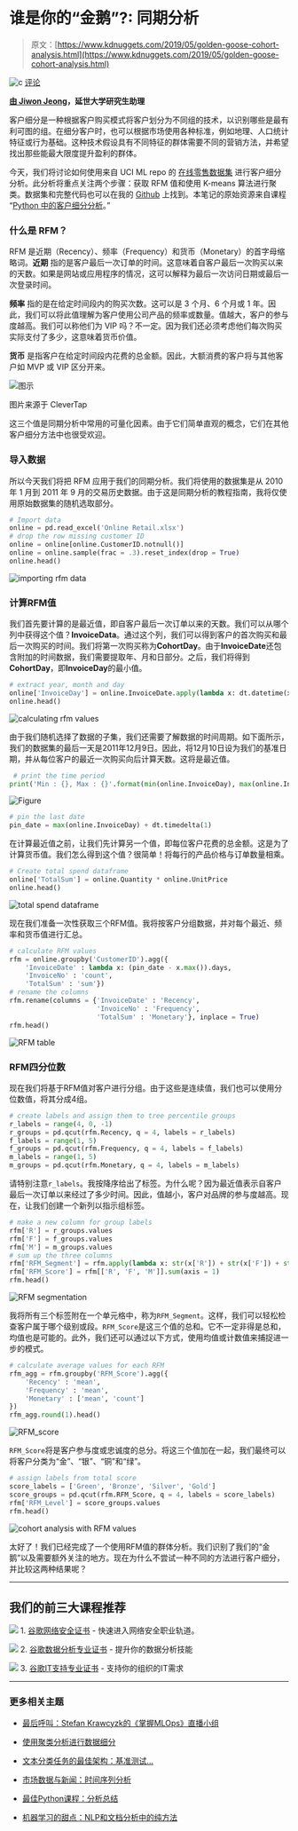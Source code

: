 # 谁是你的“金鹅”?: 同期分析

> 原文：[https://www.kdnuggets.com/2019/05/golden-goose-cohort-analysis.html](https://www.kdnuggets.com/2019/05/golden-goose-cohort-analysis.html)

![c](../Images/3d9c022da2d331bb56691a9617b91b90.png) [评论](/2019/05/golden-goose-cohort-analysis.html/2#comments)

**[由 Jiwon Jeong](https://www.linkedin.com/in/jiwon-jeong/)，延世大学研究生助理**

客户细分是一种根据客户购买模式将客户划分为不同组的技术，以识别哪些是最有利可图的组。在细分客户时，也可以根据市场使用各种标准，例如地理、人口统计特征或行为基础。这种技术假设具有不同特征的群体需要不同的营销方法，并希望找出那些能最大限度提升盈利的群体。

今天，我们将讨论如何使用来自 UCI ML repo 的 [在线零售数据集](https://www.kaggle.com/jihyeseo/online-retail-data-set-from-uci-ml-repo) 进行客户细分分析。此分析将重点关注两个步骤：获取 RFM 值和使用 K-means 算法进行聚类。数据集和完整代码也可以在我的 [Github](https://github.com/jjone36/Cohort/blob/master/Cohort_Anaylsis_Medium.ipynb) 上找到。本笔记的原始资源来自课程 “[Python 中的客户细分分析](https://www.datacamp.com/courses/customer-segmentation-in-python)。”

### 什么是 RFM？

RFM 是近期（Recency）、频率（Frequency）和货币（Monetary）的首字母缩略词。**近期** 指的是客户最后一次订单的时间。这意味着自客户最后一次购买以来的天数。如果是网站或应用程序的情况，这可以解释为最后一次访问日期或最后一次登录时间。

**频率** 指的是在给定时间段内的购买次数。这可以是 3 个月、6 个月或 1 年。因此，我们可以将此值理解为客户使用公司产品的频率或数量。值越大，客户的参与度越高。我们可以称他们为 VIP 吗？不一定。因为我们还必须考虑他们每次购买实际支付了多少，这意味着货币价值。

**货币** 是指客户在给定时间段内花费的总金额。因此，大额消费的客户将与其他客户如 MVP 或 VIP 区分开来。

![图示](../Images/3425b2287bfac7a1cfbe638805f406cb.png)

图片来源于 CleverTap

这三个值是同期分析中常用的可量化因素。由于它们简单直观的概念，它们在其他客户细分方法中也很受欢迎。

### 导入数据

所以今天我们将把 RFM 应用于我们的同期分析。我们将使用的数据集是从 2010 年 1 月到 2011 年 9 月的交易历史数据。由于这是同期分析的教程指南，我将仅使用原始数据集的随机选取部分。

```py
# Import data
online = pd.read_excel('Online Retail.xlsx')
# drop the row missing customer ID 
online = online[online.CustomerID.notnull()]
online = online.sample(frac = .3).reset_index(drop = True)
online.head()

```

![importing rfm data](../Images/82ba67ed2348ffcb5e56742d2640f096.png)

### 计算RFM值

我们首先要计算的是最近值，即自客户最后一次订单以来的天数。我们可以从哪个列中获得这个值？**InvoiceData**。通过这个列，我们可以得到客户的首次购买和最后一次购买的时间。我们将第一次购买称为**CohortDay**。由于**InvoiceDate**还包含附加的时间数据，我们需要提取年、月和日部分。之后，我们将得到**CohortDay**，即**InvoiceDay**的最小值。

```py
# extract year, month and day
online['InvoiceDay'] = online.InvoiceDate.apply(lambda x: dt.datetime(x.year, x.month, x.day))
online.head()
```

![calculating rfm values](../Images/5a33209e8858b432108dd99ae9c19301.png)

由于我们随机选择了数据的子集，我们还需要了解数据的时间周期。如下面所示，我们的数据集的最后一天是2011年12月9日。因此，将12月10日设为我们的基准日期，并从每位客户的最近一次购买向后计算天数。这将是最近值。

```py
 # print the time period
print('Min : {}, Max : {}'.format(min(online.InvoiceDay), max(online.InvoiceDay)))

```

![Figure](../Images/14ab7f9a8d69a837a9d3ac8359fbe2dd.png)

```py
# pin the last date
pin_date = max(online.InvoiceDay) + dt.timedelta(1)

```

在计算最近值之前，让我们先计算另一个值，即每位客户花费的总金额。这是为了计算货币值。我们怎么得到这个值？很简单！将每行的产品价格与订单数量相乘。

```py
# Create total spend dataframe
online['TotalSum'] = online.Quantity * online.UnitPrice
online.head()
```

![total spend dataframe](../Images/fb9408756d1642695f6129e79e9076bd.png)

现在我们准备一次性获取三个RFM值。我将按客户分组数据，并对每个最近、频率和货币值进行汇总。

```py
# calculate RFM values
rfm = online.groupby('CustomerID').agg({
    'InvoiceDate' : lambda x: (pin_date - x.max()).days,
    'InvoiceNo' : 'count', 
    'TotalSum' : 'sum'})
# rename the columns
rfm.rename(columns = {'InvoiceDate' : 'Recency', 
                      'InvoiceNo' : 'Frequency', 
                      'TotalSum' : 'Monetary'}, inplace = True)
rfm.head()

```

![RFM table](../Images/312a3e54cb8f148d479933ff79cf8817.png)

### RFM四分位数

现在我们将基于RFM值对客户进行分组。由于这些是连续值，我们也可以使用分位数值，将其分成4组。

```py
# create labels and assign them to tree percentile groups 
r_labels = range(4, 0, -1)
r_groups = pd.qcut(rfm.Recency, q = 4, labels = r_labels)
f_labels = range(1, 5)
f_groups = pd.qcut(rfm.Frequency, q = 4, labels = f_labels)
m_labels = range(1, 5)
m_groups = pd.qcut(rfm.Monetary, q = 4, labels = m_labels)

```

请特别注意`r_labels`。我按降序给出了标签。为什么呢？因为最近值表示自客户最后一次订单以来经过了多少时间。因此，值越小，客户对品牌的参与度越高。现在，让我们创建一个新列以指示组标签。

```py
# make a new column for group labels
rfm['R'] = r_groups.values
rfm['F'] = f_groups.values
rfm['M'] = m_groups.values
# sum up the three columns
rfm['RFM_Segment'] = rfm.apply(lambda x: str(x['R']) + str(x['F']) + str(x['M']), axis = 1)
rfm['RFM_Score'] = rfm[['R', 'F', 'M']].sum(axis = 1)
rfm.head()

```

![RFM segmentation](../Images/7998d13c65a432e39e4cae794cadebd1.png)

我将所有三个标签附在一个单元格中，称为`RFM_Segment`。这样，我们可以轻松检查客户属于哪个级别或段。`RFM_Score`是这三个值的总和。它不一定非得是总和，均值也是可能的。此外，我们还可以通过以下方式，使用均值或计数值来捕捉进一步的模式。

```py
# calculate average values for each RFM
rfm_agg = rfm.groupby('RFM_Score').agg({
    'Recency' : 'mean',
    'Frequency' : 'mean',
    'Monetary' : ['mean', 'count']
})
rfm_agg.round(1).head()

```

![RFM_score](../Images/066155e851839111bdb97293bdb92917.png)

`RFM_Score`将是客户参与度或忠诚度的总分。将这三个值加在一起，我们最终可以将客户分类为“金”、“银”、“铜”和“绿”。

```py
# assign labels from total score
score_labels = ['Green', 'Bronze', 'Silver', 'Gold']
score_groups = pd.qcut(rfm.RFM_Score, q = 4, labels = score_labels)
rfm['RFM_Level'] = score_groups.values
rfm.head()

```

![cohort analysis with RFM values](../Images/18d7bfac61225ee0d20d57b5a7a7b654.png)

太好了！我们已经完成了一个使用RFM值的群体分析。我们识别了我们的“金鹅”以及需要额外关注的地方。现在为什么不尝试一种不同的方法进行客户细分，并比较这两种结果呢？

* * *

## 我们的前三大课程推荐

![](../Images/0244c01ba9267c002ef39d4907e0b8fb.png) 1\. [谷歌网络安全证书](https://www.kdnuggets.com/google-cybersecurity) - 快速进入网络安全职业轨道。

![](../Images/e225c49c3c91745821c8c0368bf04711.png) 2\. [谷歌数据分析专业证书](https://www.kdnuggets.com/google-data-analytics) - 提升你的数据分析技能

![](../Images/0244c01ba9267c002ef39d4907e0b8fb.png) 3\. [谷歌IT支持专业证书](https://www.kdnuggets.com/google-itsupport) - 支持你的组织的IT需求

* * *

### 更多相关主题

+   [最后呼叫：Stefan Krawcyzk的《掌握MLOps》直播小组](https://www.kdnuggets.com/2022/08/sphere-last-call-stefan-krawcyzk-mastering-mlops.html)

+   [使用聚类分析进行数据细分](https://www.kdnuggets.com/using-cluster-analysis-to-segment-your-data)

+   [文本分类任务的最佳架构：基准测试…](https://www.kdnuggets.com/2023/04/best-architecture-text-classification-task-benchmarking-options.html)

+   [市场数据与新闻：时间序列分析](https://www.kdnuggets.com/2022/06/market-data-news-time-series-analysis.html)

+   [最佳Python课程：分析总结](https://www.kdnuggets.com/2022/01/best-python-courses-analysis-summary.html)

+   [机器学习的甜点：NLP和文档分析中的纯方法](https://www.kdnuggets.com/2022/05/machine-learning-sweet-spot-pure-approaches-nlp-document-analysis.html)
